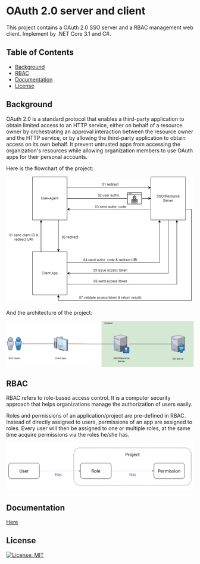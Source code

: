 # OAuth 2.0 server and client

This project contains a OAuth 2.0 SSO server and a RBAC management web client. Implement by .NET Core 3.1 and C#.

## Table of Contents

- [Background](#background)
- [RBAC](#rbac)
- [Documentation](#documentation)
- [License](#license)

## Background

OAuth 2.0 is a standard protocol that enables a third-party application to obtain limited access to an HTTP service, either on behalf of a resource owner by orchestrating an approval interaction between the resource owner and the HTTP service, or by allowing the third-party application to obtain access on its own behalf. It prevent untrusted apps from accessing the organization's resources while allowing organization members to use OAuth apps for their personal accounts.

Here is the flowchart of the project:

![image](flowchart.png)

And the architecture of the project: 

![image](system_architecture.png)

## RBAC

RBAC refers to role-based access control. It is a computer security approach that helps organizations manage the authorization of users easily.

Roles and permissions of an application/project are pre-defined in RBAC. Instead of directly assigned to users, permissions of an app are assigned to roles. Every user will then be assigned to one or multiple roles, at the same time acquire permissions via the roles he/she has.

![image](rbac.png)

## Documentation

[Here](./documentation.pdf)

## License

[![License: MIT](https://img.shields.io/badge/License-MIT-yellow.svg)](https://opensource.org/licenses/MIT)